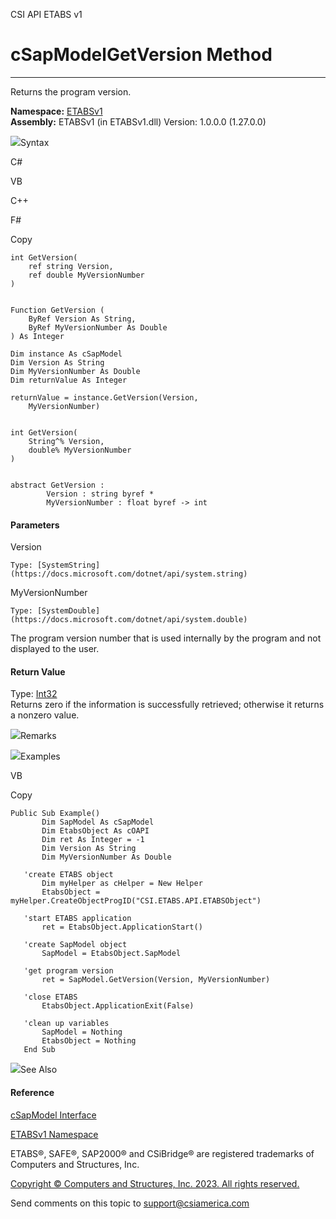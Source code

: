 ﻿

CSI API ETABS v1

# cSapModelGetVersion Method  
  
---  
  
Returns the program version.

**Namespace:** [ETABSv1](2780f1b8-2033-5289-2298-1cdb2a7508d9.htm)  
**Assembly:** ETABSv1 (in ETABSv1.dll) Version: 1.0.0.0 (1.27.0.0)

![](../icons/SectionExpanded.png)Syntax

C#

VB

C++

F#

Copy

    
    
    int GetVersion(
    	ref string Version,
    	ref double MyVersionNumber
    )
    
    
    Function GetVersion ( 
    	ByRef Version As String,
    	ByRef MyVersionNumber As Double
    ) As Integer
    
    Dim instance As cSapModel
    Dim Version As String
    Dim MyVersionNumber As Double
    Dim returnValue As Integer
    
    returnValue = instance.GetVersion(Version, 
    	MyVersionNumber)
    
    
    int GetVersion(
    	String^% Version, 
    	double% MyVersionNumber
    )
    
    
    abstract GetVersion : 
            Version : string byref * 
            MyVersionNumber : float byref -> int 
    

#### Parameters

Version

    Type: [SystemString](https://docs.microsoft.com/dotnet/api/system.string)  

MyVersionNumber

    Type: [SystemDouble](https://docs.microsoft.com/dotnet/api/system.double)  
The program version number that is used internally by the program and not
displayed to the user.

#### Return Value

Type: [Int32](https://docs.microsoft.com/dotnet/api/system.int32)  
Returns zero if the information is successfully retrieved; otherwise it
returns a nonzero value.

![](../icons/SectionExpanded.png)Remarks

![](../icons/SectionExpanded.png)Examples

VB

Copy

    
    
    Public Sub Example()
           Dim SapModel As cSapModel
           Dim EtabsObject As cOAPI
           Dim ret As Integer = -1
           Dim Version As String
           Dim MyVersionNumber As Double
    
       'create ETABS object
           Dim myHelper as cHelper = New Helper
           EtabsObject = myHelper.CreateObjectProgID("CSI.ETABS.API.ETABSObject")
    
       'start ETABS application
           ret = EtabsObject.ApplicationStart()
    
       'create SapModel object
           SapModel = EtabsObject.SapModel
    
       'get program version
           ret = SapModel.GetVersion(Version, MyVersionNumber)
    
       'close ETABS
           EtabsObject.ApplicationExit(False)
    
       'clean up variables
           SapModel = Nothing
           EtabsObject = Nothing
       End Sub

![](../icons/SectionExpanded.png)See Also

#### Reference

[cSapModel Interface](fe0b0096-9fef-56a3-9d57-cdef76e0f611.htm)

[ETABSv1 Namespace](2780f1b8-2033-5289-2298-1cdb2a7508d9.htm)

ETABS®, SAFE®, SAP2000® and CSiBridge® are registered trademarks of Computers
and Structures, Inc.  

[Copyright © Computers and Structures, Inc. 2023. All rights
reserved.](http://www.csiamerica.com)

Send comments on this topic to
[support@csiamerica.com](mailto:support%40csiamerica.com?Subject=CSI%20API%20ETABS%20v1)


